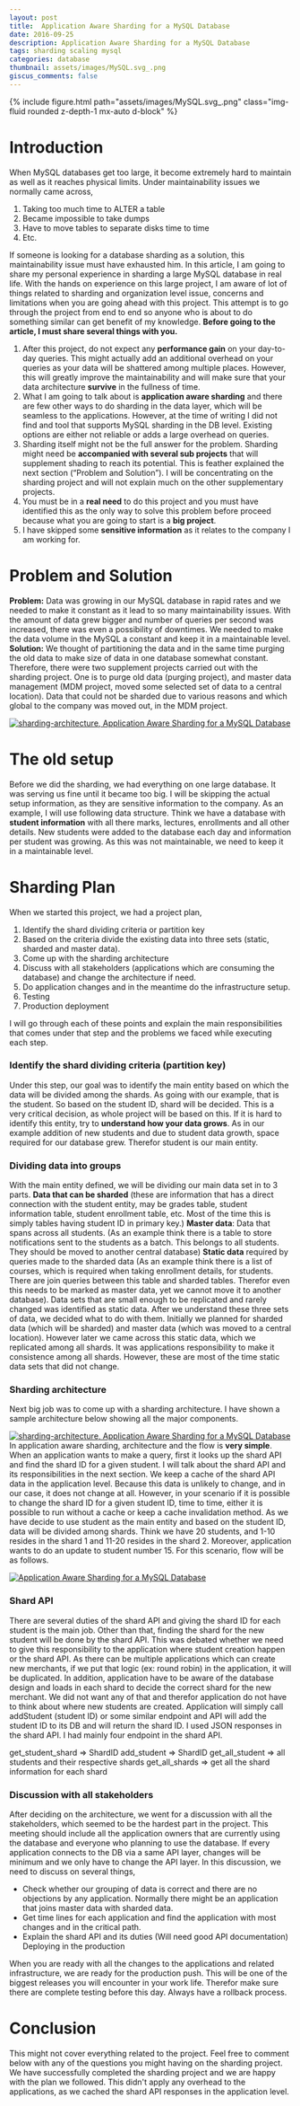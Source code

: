 ```yaml
---
layout: post
title:  Application Aware Sharding for a MySQL Database
date: 2016-09-25
description: Application Aware Sharding for a MySQL Database
tags: sharding scaling mysql
categories: database
thumbnail: assets/images/MySQL.svg_.png
giscus_comments: false
---
```


<div class="row mt-3">
    <div class="col-sm mt-3 mt-md-0">
        {% include figure.html path="assets/images/MySQL.svg_.png" class="img-fluid rounded z-depth-1 mx-auto d-block" %}
    </div>
</div>

# Introduction

When MySQL databases get too large, it become extremely hard to maintain as well as it reaches physical limits. Under maintainability issues we normally came across,

1. Taking too much time to ALTER a table
2. Became impossible to take dumps
3. Have to move tables to separate disks time to time
4. Etc.

If someone is looking for a database sharding as a solution, this maintainability issue must have exhausted him. In this article, I am going to share my personal experience in sharding a large MySQL database in real life. With the hands on experience on this large project, I am aware of lot of things related to sharding and organization level issue, concerns and limitations when you are going ahead with this project. This attempt is to go through the project from end to end so anyone who is about to do something similar can get benefit of my knowledge. **Before going to the article, I must share several things with you.**

1. After this project, do not expect any **performance gain** on your day-to-day queries. This might actually add an additional overhead on your queries as your data will be shattered among multiple places. However, this will greatly improve the maintainability and will make sure that your data architecture **survive** in the fullness of time.
2. What I am going to talk about is **application aware sharding** and there are few other ways to do sharding in the data layer, which will be seamless to the applications. However, at the time of writing I did not find and tool that supports MySQL sharding in the DB level. Existing options are either not reliable or adds a large overhead on queries.
3. Sharding itself might not be the full answer for the problem. Sharding might need be **accompanied with several sub projects** that will supplement shading to reach its potential. This is feather explained the next section (“Problem and Solution”). I will be concentrating on the sharding project and will not explain much on the other supplementary projects.
4. You must be in a **real need** to do this project and you must have identified this as the only way to solve this problem before proceed because what you are going to start is a **big project**.
5. I have skipped some **sensitive information** as it relates to the company I am working for.

# Problem and Solution

**Problem:** Data was growing in our MySQL database in rapid rates and we needed to make it constant as it lead to so many maintainability issues. With the amount of data grew bigger and number of queries per second was increased, there was even a possibility of downtimes. We needed to make the data volume in the MySQL a constant and keep it in a maintainable level. **Solution:** We thought of partitioning the data and in the same time purging the old data to make size of data in one database somewhat constant. Therefore, there were two supplement projects carried out with the sharding project. One is to purge old data (purging project), and master data management (MDM project, moved some selected set of data to a central location). Data that could not be sharded due to various reasons and which global to the company was moved out, in the MDM project.

[![sharding-architecture, Application Aware Sharding for a MySQL Database](images/Sharding-architecture.png)](https://www.malinga.me/wp-content/uploads/2016/09/Sharding-architecture.png)

# The old setup

Before we did the sharding, we had everything on one large database. It was serving us fine until it became too big. I will be skipping the actual setup information, as they are sensitive information to the company. As an example, I will use following data structure. Think we have a database with **student information** with all there marks, lectures, enrollments and all other details. New students were added to the database each day and information per student was growing. As this was not maintainable, we need to keep it in a maintainable level.

# Sharding Plan

When we started this project, we had a project plan,

1. Identify the shard dividing criteria or partition key
2. Based on the criteria divide the existing data into three sets (static, sharded and master data).
3. Come up with the sharding architecture
4. Discuss with all stakeholders (applications which are consuming the database) and change the architecture if need.
5. Do application changes and in the meantime do the infrastructure setup.
6. Testing
7. Production deployment

I will go through each of these points and explain the main responsibilities that comes under that step and the problems we faced while executing each step.

### Identify the shard dividing criteria (partition key)

Under this step, our goal was to identify the main entity based on which the data will be divided among the shards. As going with our example, that is the student. So based on the student ID, shard will be decided. This is a very critical decision, as whole project will be based on this. If it is hard to identify this entity, try to **understand how your data grows**. As in our example addition of new students and due to student data growth, space required for our database grew. Therefor student is our main entity.

### Dividing data into groups

With the main entity defined, we will be dividing our main data set in to 3 parts. **Data that can be sharded** (these are information that has a direct connection with the student entity, may be grades table, student information table, student enrollment table, etc. Most of the time this is simply tables having student ID in primary key.) **Master data**: Data that spans across all students. (As an example think there is a table to store notifications sent to the students as a batch. This belongs to all students. They should be moved to another central database) **Static data** required by queries made to the sharded data (As an example think there is a list of courses, which is required when taking enrollment details, for students. There are join queries between this table and sharded tables. Therefor even this needs to be marked as master data, yet we cannot move it to another database). Data sets that are small enough to be replicated and rarely changed was identified as static data. After we understand these three sets of data, we decided what to do with them. Initially we planned for sharded data (which will be sharded) and master data (which was moved to a central location). However later we came across this static data, which we replicated among all shards. It was applications responsibility to make it consistence among all shards. However, these are most of the time static data sets that did not change.

### Sharding architecture

Next big job was to come up with a sharding architecture. I have shown a sample architecture below showing all the major components.

[![sharding-architecture, Application Aware Sharding for a MySQL Database](images/Sharding-architecture.png)](https://www.malinga.me/wp-content/uploads/2016/09/Sharding-architecture.png) In application aware sharding, architecture and the flow is **very simple**. When an application wants to make a query, first it looks up the shard API and find the shard ID for a given student. I will talk about the shard API and its responsibilities in the next section. We keep a cache of the shard API data in the application level. Because this data is unlikely to change, and in our case, it does not change at all. However, in your scenario if it is possible to change the shard ID for a given student ID, time to time, either it is possible to run without a cache or keep a cache invalidation method. As we have decide to use student as the main entity and based on the student ID, data will be divided among shards. Think we have 20 students, and 1-10 resides in the shard 1 and 11-20 resides in the shard 2. Moreover, application wants to do an update to student number 15. For this scenario, flow will be as follows.

[![Application Aware Sharding for a MySQL Database](images/Flow.png)](https://www.malinga.me/wp-content/uploads/2016/09/Flow.png)

### Shard API

There are several duties of the shard API and giving the shard ID for each student is the main job. Other than that, finding the shard for the new student will be done by the shard API. This was debated whether we need to give this responsibility to the application where student creation happen or the shard API. As there can be multiple applications which can create new merchants, if we put that logic (ex: round robin) in the application, it will be duplicated. In addition, application have to be aware of the database design and loads in each shard to decide the correct shard for the new merchant. We did not want any of that and therefor application do not have to think about where new students are created. Application will simply call addStudent (student ID) or some similar endpoint and API will add the student ID to its DB and will return the shard ID. I used JSON responses in the shard API. I had mainly four endpoint in the shard API.

get\_student\_shard <Student ID> => ShardID
add\_student <Student ID> => ShardID
get\_all\_student => all students and their respective shards
get\_all\_shards => get all the shard information for each shard

### Discussion with all stakeholders

After deciding on the architecture, we went for a discussion with all the stakeholders, which seemed to be the hardest part in the project. This meeting should include all the application owners that are currently using the database and everyone who planning to use the database. If every application connects to the DB via a same API layer, changes will be minimum and we only have to change the API layer. In this discussion, we need to discuss on several things,

- Check whether our grouping of data is correct and there are no objections by any application. Normally there might be an application that joins master data with sharded data.
- Get time lines for each application and find the application with most changes and in the critical path.
- Explain the shard API and its duties (Will need good API documentation) Deploying in the production

When you are ready with all the changes to the applications and related infrastructure, we are ready for the production push. This will be one of the biggest releases you will encounter in your work life. Therefor make sure there are complete testing before this day. Always have a rollback process.

# Conclusion

This might not cover everything related to the project. Feel free to comment below with any of the questions you might having on the sharding project. We have successfully completed the sharding project and we are happy with the plan we followed. This didn't apply any overhead to the applications, as we cached the shard API responses in the application level.
